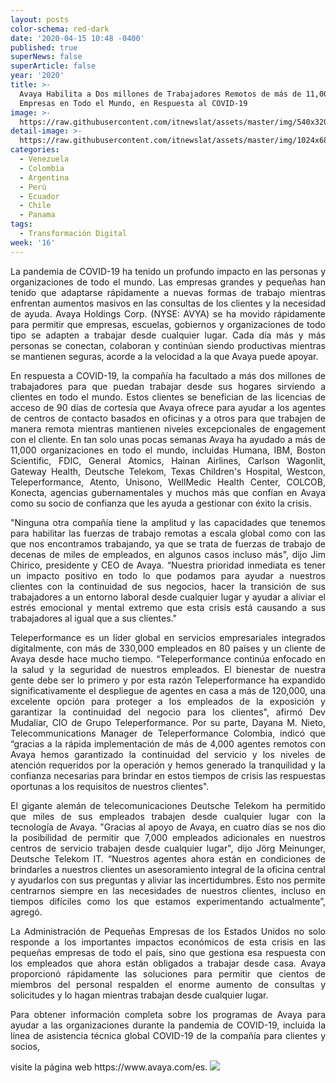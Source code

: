 ```yaml
---
layout: posts
color-schema: red-dark
date: '2020-04-15 10:48 -0400'
published: true
superNews: false
superArticle: false
year: '2020'
title: >-
  Avaya Habilita a Dos millones de Trabajadores Remotos de más de 11,000
  Empresas en Todo el Mundo, en Respuesta al COVID-19
image: >-
  https://raw.githubusercontent.com/itnewslat/assets/master/img/540x320/Hombre-Teletrabajo-p.jpg
detail-image: >-
  https://raw.githubusercontent.com/itnewslat/assets/master/img/1024x680/Hombre-Teletrabajo-g.jpg
categories:
  - Venezuela
  - Colombia
  - Argentina
  - Perú
  - Ecuador
  - Chile
  - Panama
tags:
  - Transformación Digital
week: '16'
---
```

<p style="text-align: justify;"> La pandemia de COVID-19 ha tenido un profundo impacto en las personas y organizaciones de todo el mundo. Las empresas grandes y pequeñas han tenido que adaptarse rápidamente a nuevas formas de trabajo mientras enfrentan aumentos masivos en las consultas de los clientes y la necesidad de ayuda. Avaya Holdings Corp. (NYSE: AVYA) se ha movido rápidamente para permitir que empresas, escuelas, gobiernos y organizaciones de todo tipo se adapten a trabajar desde cualquier lugar. Cada día más y más personas se conectan, colaboran y continúan siendo productivas mientras se mantienen seguras, acorde a la velocidad a la que Avaya puede apoyar.</p>

<p style="text-align: justify;"> En respuesta a COVID-19, la compañía ha facultado a más dos millones de trabajadores para que puedan trabajar desde sus hogares sirviendo a clientes en todo el mundo. Estos clientes se benefician de las licencias de acceso de 90 días de cortesía que Avaya ofrece para ayudar a los agentes de centros de contacto basados en oficinas y a otros para que trabajen de manera remota mientras mantienen niveles excepcionales de engagement con el cliente. En tan solo unas pocas semanas Avaya ha ayudado a más de 11,000 organizaciones en todo el mundo, incluidas Humana, IBM, Boston Scientific, FDIC, General Atomics, Hainan Airlines, Carlson Wagonlit, Gateway Health, Deutsche Telekom, Texas Children's Hospital, Westcon, Teleperformance, Atento, Unisono, WellMedic Health Center, COLCOB, Konecta, agencias gubernamentales y muchos más que confían en Avaya como su socio de confianza que les ayuda a gestionar con éxito la crisis.</p>

<p style="text-align: justify;"> "Ninguna otra compañía tiene la amplitud y las capacidades que tenemos para habilitar las fuerzas de trabajo remotas a escala global como con las que nos encontramos trabajando, ya que se trata de fuerzas de trabajo de decenas de miles de empleados, en algunos casos incluso más", dijo Jim Chirico, presidente y CEO de Avaya. “Nuestra prioridad inmediata es tener un impacto positivo en todo lo que podamos para ayudar a nuestros clientes con la continuidad de sus negocios, hacer la transición de sus trabajadores a un entorno laboral desde cualquier lugar y ayudar a aliviar el estrés emocional y mental extremo que esta crisis está causando a sus trabajadores al igual que a sus clientes."</p>

<p style="text-align: justify;"> Teleperformance es un líder global en servicios empresariales integrados digitalmente, con más de 330,000 empleados en 80 países y un cliente de Avaya desde hace mucho tiempo. “Teleperformance continúa enfocado en la salud y la seguridad de nuestros empleados. El bienestar de nuestra gente debe ser lo primero y por esta razón Teleperformance ha expandido significativamente el despliegue de agentes en casa a más de 120,000, una excelente opción para proteger a los empleados de la exposición y garantizar la continuidad del negocio para los clientes", afirmó Dev Mudaliar, CIO de Grupo Teleperformance. Por su parte, Dayana M. Nieto, Telecommunications Manager de Teleperformance Colombia, indicó que “gracias a la rápida implementación de más de 4,000 agentes remotos con Avaya hemos garantizado la continuidad del servicio y los niveles de atención requeridos por la operación y hemos generado la tranquilidad y la confianza necesarias para brindar en estos tiempos de crisis las respuestas oportunas a los requisitos de nuestros clientes".</p>

<p style="text-align: justify;"> El gigante alemán de telecomunicaciones Deutsche Telekom ha permitido que miles de sus empleados trabajen desde cualquier lugar con la tecnología de Avaya. "Gracias al apoyo de Avaya, en cuatro días se nos dio la posibilidad de permitir que 7,000 empleados adicionales en nuestros centros de servicio trabajen desde cualquier lugar", dijo Jörg Meinunger, Deutsche Telekom IT. “Nuestros agentes ahora están en condiciones de brindarles a nuestros clientes un asesoramiento integral de la oficina central y ayudarlos con sus preguntas y aliviar las incertidumbres. Esto nos permite centrarnos siempre en las necesidades de nuestros clientes, incluso en tiempos difíciles como los que estamos experimentando actualmente”, agregó.</p>

<p style="text-align: justify;"> La Administración de Pequeñas Empresas de los Estados Unidos no solo responde a los importantes impactos económicos de esta crisis en las pequeñas empresas de todo el país, sino que gestiona esa respuesta con los empleados que ahora están obligados a trabajar desde casa. Avaya proporcionó rápidamente las soluciones para permitir que cientos de miembros del personal respalden el enorme aumento de consultas y solicitudes y lo hagan mientras trabajan desde cualquier  lugar.</p>

<p style="text-align: justify;"> Para obtener información completa sobre los programas de Avaya para ayudar a las organizaciones durante la pandemia de COVID-19, incluida la línea de asistencia técnica global COVID-19 de la compañía para clientes y socios, </p>visite la página web https://www.avaya.com/es.


<img src="https://tracker.metricool.com/c3po.jpg?hash=56f88a41e39ab42c063cc51676587a04"/>

